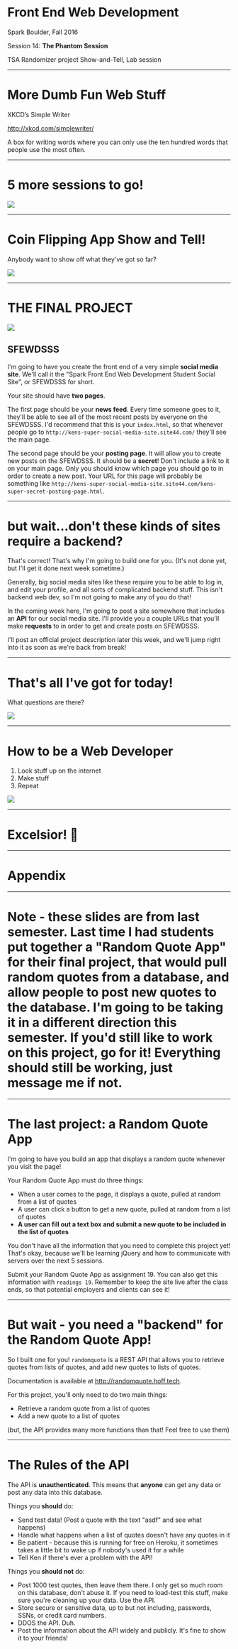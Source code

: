 # Front End Web Development

Spark Boulder, Fall 2016

Session 14: **The Phantom Session**

TSA Randomizer project Show-and-Tell, Lab session

--------------------------------------------------------------------------------

# More Dumb Fun Web Stuff

XKCD’s Simple Writer

<http://xkcd.com/simplewriter/>

A box for writing words where you can only use the ten hundred words that people use the most often.

--------------------------------------------------------------------------------

# 5 more sessions to go!

![](http://i.imgur.com/2oEgZnK.gif)

--------------------------------------------------------------------------------

# Coin Flipping App Show and Tell!

Anybody want to show off what they've got so far?

![](https://media.giphy.com/media/daUOBsa1OztxC/giphy.gif)

--------------------------------------------------------------------------------

# THE FINAL PROJECT

![](https://media.giphy.com/media/13FBIII8M4IDDi/giphy.gif)

## SFEWDSSS

I'm going to have you create the front end of a very simple **social media site**. We'll call it the "Spark Front End Web Development Student Social Site", or SFEWDSSS for short.

Your site should have **two pages**.

The first page should be your **news feed**. Every time someone goes to it, they'll be able to see all of the most recent posts by everyone on the SFEWDSSS. I'd recommend that this is your `index.html`, so that whenever people go to `http://kens-super-social-media-site.site44.com/` they'll see the main page.

The second page should be your **posting page**. It will allow you to create new posts on the SFEWDSSS. It should be a **secret**! Don't include a link to it on your main page. Only you should know which page you should go to in order to create a new post. Your URL for this page will probably be something like `http://kens-super-social-media-site.site44.com/kens-super-secret-posting-page.html`.

--------------------------------------------------------------------------------

# but wait...don't these kinds of sites require a backend?

That's correct! That's why I'm going to build one for you. (It's not done yet, but I'll get it done next week sometime.)

Generally, big social media sites like these require you to be able to log in, and edit your profile, and all sorts of complicated backend stuff. This isn't backend web dev, so I'm not going to make any of you do that!

In the coming week here, I'm going to post a site somewhere that includes an **API** for our social media site. I'll provide you a couple URLs that you'll make **requests** to in order to get and create posts on SFEWDSSS.

I'll post an official project description later this week, and we'll jump right into it as soon as we're back from break!

--------------------------------------------------------------------------------

# That's all I've got for today!

What questions are there?

![](http://24.media.tumblr.com/tumblr_m0jcuyvWwq1rqfhi2o1_250.gif)

--------------------------------------------------------------------------------

# How to be a Web Developer

1.  Look stuff up on the internet
2.  Make stuff
3.  Repeat

![](https://media.giphy.com/media/23TDB4WDYqNji/giphy.gif)

--------------------------------------------------------------------------------

# Excelsior! 🚀

--------------------------------------------------------------------------------

# Appendix

--------------------------------------------------------------------------------

# Note - these slides are from last semester. Last time I had students put together a "Random Quote App" for their final project, that would pull random quotes from a database, and allow people to post new quotes to the database. I'm going to be taking it in a different direction this semester. If you'd still like to work on this project, go for it! Everything should still be working, just message me if not.

--------------------------------------------------------------------------------

# The last project: a Random Quote App

I'm going to have you build an app that displays a random quote whenever you visit the page!

Your Random Quote App must do three things:

-   When a user comes to the page, it displays a quote, pulled at random from a list of quotes
-   A user can click a button to get a new quote, pulled at random from a list of quotes
-   **A user can fill out a text box and submit a new quote to be included in the list of quotes**

You don't have all the information that you need to complete this project yet! That's okay, because we'll be learning jQuery and how to communicate with servers over the next 5 sessions.

Submit your Random Quote App as assignment 19. You can also get this information with `readings 19`. Remember to keep the site live after the class ends, so that potential employers and clients can see it!

--------------------------------------------------------------------------------

# But wait - you need a "backend" for the Random Quote App!

So I built one for you! `randomquote` is a REST API that allows you to retrieve quotes from lists of quotes, and add new quotes to lists of quotes.

Documentation is available at <http://randomquote.hoff.tech>.

For this project, you'll only need to do two main things:

-   Retrieve a random quote from a list of quotes
-   Add a new quote to a list of quotes

(but, the API provides many more functions than that! Feel free to use them)

--------------------------------------------------------------------------------

# The Rules of the API

The API is **unauthenticated**. This means that **anyone** can get any data or post any data into this database.

Things you **should** do:

-   Send test data! (Post a quote with the text "asdf" and see what happens)
-   Handle what happens when a list of quotes doesn't have any quotes in it
-   Be patient - because this is running for free on Heroku, it sometimes takes a little bit to wake up if nobody's used it for a while
-   Tell Ken if there's ever a problem with the API!

Things you **should not** do:

-   Post 1000 test quotes, then leave them there. I only get so much room on this database, don't abuse it. If you need to load-test this stuff, make sure you're cleaning up your data. Use the API.
-   Store secure or sensitive data, up to but not including, passwords, SSNs, or credit card numbers.
-   DDOS the API. Duh.
-   Post the information about the API widely and publicly. It's fine to show it to your friends!
